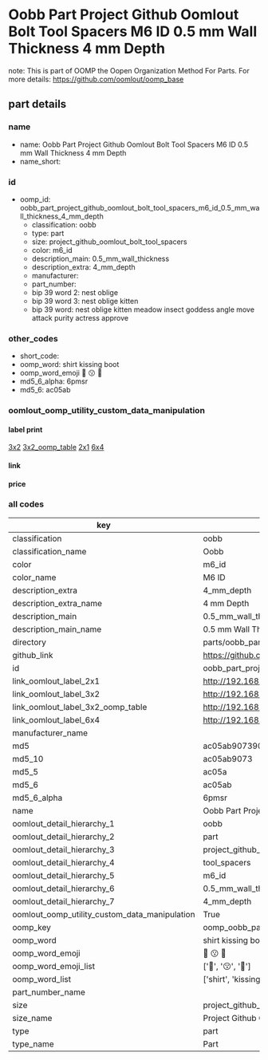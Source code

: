 # Oobb Part Project Github Oomlout Bolt Tool Spacers M6 ID 0.5 mm Wall Thickness 4 mm Depth  

note: This is part of OOMP the Oopen Organization Method For Parts. For more details: https://github.com/oomlout/oomp_base

##  part details
  







### name
* name: Oobb Part Project Github Oomlout Bolt Tool Spacers M6 ID 0.5 mm Wall Thickness 4 mm Depth
* name_short: 
### id
* oomp_id: oobb_part_project_github_oomlout_bolt_tool_spacers_m6_id_0.5_mm_wall_thickness_4_mm_depth
  * classification: oobb
  * type: part
  * size: project_github_oomlout_bolt_tool_spacers
  * color: m6_id
  * description_main: 0.5_mm_wall_thickness
  * description_extra: 4_mm_depth
  * manufacturer: 
  * part_number: 
  * bip 39 word 2: nest oblige
  * bip 39 word 3: nest oblige kitten
  * bip 39 word: nest oblige kitten meadow insect goddess angle move attack purity actress approve

### other_codes
* short_code: 
* oomp_word: shirt kissing boot
* oomp_word_emoji :shirt: :kissing: :boot:
* md5_6_alpha: 6pmsr
* md5_6: ac05ab






### oomlout_oomp_utility_custom_data_manipulation
#### label print
[3x2](http://192.168.1.245:1112/?label=oomp%206pmsr)
[3x2_oomp_table](http://192.168.1.108:1112/?label=oomp%206pmsr)
[2x1](http://192.168.1.242:1112/?label=oomp%206pmsr)
[6x4](http://192.168.1.55:1112/?label=oomp%206pmsr)    

#### link

                              

#### price







### all codes 
| key | value |  
| --- | --- |  
| classification | oobb |  
| classification_name | Oobb |  
| color | m6_id |  
| color_name | M6 ID |  
| description_extra | 4_mm_depth |  
| description_extra_name | 4 mm Depth |  
| description_main | 0.5_mm_wall_thickness |  
| description_main_name | 0.5 mm Wall Thickness |  
| directory | parts/oobb_part_project_github_oomlout_bolt_tool_spacers_m6_id_0.5_mm_wall_thickness_4_mm_depth |  
| github_link | https://github.com/oomlout/oomlout_oomp_part_src/tree/main/parts/oobb_part_project_github_oomlout_bolt_tool_spacers_m6_id_0.5_mm_wall_thickness_4_mm_depth |  
| id | oobb_part_project_github_oomlout_bolt_tool_spacers_m6_id_0.5_mm_wall_thickness_4_mm_depth |  
| link_oomlout_label_2x1 | http://192.168.1.242:1112/?label=oomp%206pmsr |  
| link_oomlout_label_3x2 | http://192.168.1.245:1112/?label=oomp%206pmsr |  
| link_oomlout_label_3x2_oomp_table | http://192.168.1.108:1112/?label=oomp%206pmsr |  
| link_oomlout_label_6x4 | http://192.168.1.55:1112/?label=oomp%206pmsr |  
| manufacturer_name |  |  
| md5 | ac05ab907390c11990ba889af6a60ca4 |  
| md5_10 | ac05ab9073 |  
| md5_5 | ac05a |  
| md5_6 | ac05ab |  
| md5_6_alpha | 6pmsr |  
| name | Oobb Part Project Github Oomlout Bolt Tool Spacers M6 ID 0.5 mm Wall Thickness 4 mm Depth |  
| oomlout_detail_hierarchy_1 | oobb |  
| oomlout_detail_hierarchy_2 | part |  
| oomlout_detail_hierarchy_3 | project_github_bolt |  
| oomlout_detail_hierarchy_4 | tool_spacers |  
| oomlout_detail_hierarchy_5 | m6_id |  
| oomlout_detail_hierarchy_6 | 0.5_mm_wall_thickness |  
| oomlout_detail_hierarchy_7 | 4_mm_depth |  
| oomlout_oomp_utility_custom_data_manipulation | True |  
| oomp_key | oomp_oobb_part_project_github_oomlout_bolt_tool_spacers_m6_id_0.5_mm_wall_thickness_4_mm_depth |  
| oomp_word | shirt kissing boot |  
| oomp_word_emoji | :shirt: :kissing: :boot: |  
| oomp_word_emoji_list | [':shirt:', ':kissing:', ':boot:'] |  
| oomp_word_list | ['shirt', 'kissing', 'boot'] |  
| part_number_name |  |  
| size | project_github_oomlout_bolt_tool_spacers |  
| size_name | Project Github Oomlout Bolt Tool Spacers |  
| type | part |  
| type_name | Part |  
